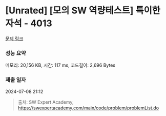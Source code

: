 # [Unrated] [모의 SW 역량테스트] 특이한 자석 - 4013 

[문제 링크](https://swexpertacademy.com/main/code/problem/problemDetail.do?contestProbId=AWIeV9sKkcoDFAVH) 

### 성능 요약

메모리: 20,156 KB, 시간: 117 ms, 코드길이: 2,696 Bytes

### 제출 일자

2024-07-08 21:12



> 출처: SW Expert Academy, https://swexpertacademy.com/main/code/problem/problemList.do